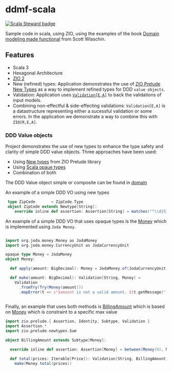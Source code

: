 # ddmf-scala

[![Scala Steward badge](https://img.shields.io/badge/Scala_Steward-helping-blue.svg?style=flat&logo=data:image/png;base64,iVBORw0KGgoAAAANSUhEUgAAAA4AAAAQCAMAAAARSr4IAAAAVFBMVEUAAACHjojlOy5NWlrKzcYRKjGFjIbp293YycuLa3pYY2LSqql4f3pCUFTgSjNodYRmcXUsPD/NTTbjRS+2jomhgnzNc223cGvZS0HaSD0XLjbaSjElhIr+AAAAAXRSTlMAQObYZgAAAHlJREFUCNdNyosOwyAIhWHAQS1Vt7a77/3fcxxdmv0xwmckutAR1nkm4ggbyEcg/wWmlGLDAA3oL50xi6fk5ffZ3E2E3QfZDCcCN2YtbEWZt+Drc6u6rlqv7Uk0LdKqqr5rk2UCRXOk0vmQKGfc94nOJyQjouF9H/wCc9gECEYfONoAAAAASUVORK5CYII=)](https://scala-steward.org)

Sample code in scala, using ZIO, using the examples
of the book [Domain modeling made functional](https://www.ebooks.com/en-us/book/96028851/domain-modeling-made-functional/scott-wlaschin/) from Scott Wlaschin.

## Features

* Scala 3
* Hexagonal Architecture
* [ZIO 2](https://zio.dev/)
* New (refined) types: Application demonstrates the use of [ZIO Prelude New Types](https://zio.github.io/zio-prelude/docs/newtypes/) as a way to implement refined types for DDD `value objects`.
* Validation: Application uses [`Validation[E,A]`](https://zio.github.io/zio-prelude/docs/functionaldatatypes/validation) to back the validations of input models.
* Combining non-effectful & side-effecting validations: `Validation[E,A]` is a datastructure representing either a sucessful validation or some errors. In the application we demonstrate a way to combine this with `ZIO[R,E,A]`.

### DDD Value objects

Project demonstrates the use of new types to enhance the type safety and clarity of simple DDD value objects.
Three approaches have been used:

* Using [New types](https://zio.github.io/zio-prelude/docs/newtypes/) from ZIO Prelude library
* Using [Scala opaue types](https://docs.scala-lang.org/scala3/book/types-opaque-types.html)
* Combination of both

The DDD Value object simple or composite can be found in [domain](orderTaking/domain/src/main/scala/io/gitlab/routis/dmmf/ordertaking/domain/package.scala)

An example of a simple DDD VO using new types

```scala
 type ZipCode       = ZipCode.Type
 object ZipCode extends Newtype[String]:
    override inline def assertion: Assertion[String] = matches("^\\d{5}$".r)
```

An example of a simple DDD VO that uses opaque types is the
[Money](orderTaking/domain/src/main/scala/io/gitlab/routis/dmmf/ordertaking/domain/Money.scala) which is implemented 
using `Joda Money`.

```scala

import org.joda.money.Money as JodaMoney
import org.joda.money.CurrencyUnit as JodaCurrencyUnit

opaque type Money = JodaMoney
object Money:

  def apply(amount: BigDecimal): Money = JodaMoney.of(JodaCurrencyUnit.EUR, amount.bigDecimal)

  def make(amount: BigDecimal): Validation[String, Money] =
    Validation
      .fromTry(Try(Money(amount)))
      .mapError(t => s"$amount is not a valid amount. ${t.getMessage}")
      
```

Finally, an example that uses both methods is
[BillingAmount](orderTaking/domain/src/main/scala/io/gitlab/routis/dmmf/ordertaking/domain/BillingAmount.scala)
which is based on [Money](orderTaking/domain/src/main/scala/io/gitlab/routis/dmmf/ordertaking/domain/Money.scala) 
which is constraint to a specific max value

```scala
import zio.prelude.{ Assertion, Identity, Subtype, Validation }
import Assertion.*
import zio.prelude.newtypes.Sum

object BillingAmount extends Subtype[Money]:

  override inline def assertion: Assertion[Money] = between(Money(0), Money(10000))

  def total(prices: Iterable[Price]): Validation[String, BillingAmount] =
    make(Money.total(prices))
```
